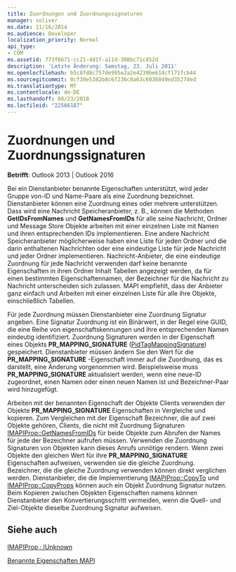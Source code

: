 ```yaml
---
title: Zuordnungen und Zuordnungssignaturen
manager: soliver
ms.date: 11/16/2014
ms.audience: Developer
localization_priority: Normal
api_type:
- COM
ms.assetid: 773f6671-cc21-4d1f-a11d-308bc71c852d
description: 'Letzte Änderung: Samstag, 23. Juli 2011'
ms.openlocfilehash: b5c8fd8c757de995e2a2e4239be614cf171fcb44
ms.sourcegitcommit: 0cf39e5382b8c6f236c8a63c6036849ed3527ded
ms.translationtype: MT
ms.contentlocale: de-DE
ms.lasthandoff: 08/23/2018
ms.locfileid: "22566187"
---
```

# <a name="mappings-and-mapping-signatures"></a>Zuordnungen und Zuordnungssignaturen

  
  
**Betrifft**: Outlook 2013 | Outlook 2016 
  
Bei ein Dienstanbieter benannte Eigenschaften unterstützt, wird jeder Gruppe von-ID und Name-Paare als eine Zuordnung bezeichnet. Dienstanbieter können eine Zuordnung eines oder mehrere unterstützen. Dass wird eine Nachricht Speicheranbieter, z. B., können die Methoden **GetIDsFromNames** und **GetNamesFromIDs** für alle seine Nachricht, Ordner und Message Store Objekte arbeiten mit einer einzelnen Liste mit Namen und ihren entsprechenden IDs implementieren. Eine andere Nachricht Speicheranbieter möglicherweise haben eine Liste für jeden Ordner und die darin enthaltenen Nachrichten oder eine eindeutige Liste für jede Nachricht und jeder Ordner implementieren. Nachricht-Anbieter, die eine eindeutige Zuordnung für jede Nachricht verwenden darf keine benannte Eigenschaften in ihren Ordner Inhalt Tabellen angezeigt werden, da für einen bestimmten Eigenschaftennamen, der Bezeichner für die Nachricht zu Nachricht unterscheiden sich zulassen. MAPI empfiehlt, dass der Anbieter ganz einfach und Arbeiten mit einer einzelnen Liste für alle ihre Objekte, einschließlich Tabellen. 
  
Für jede Zuordnung müssen Dienstanbieter eine Zuordnung Signatur angeben. Eine Signatur Zuordnung ist ein Binärwert, in der Regel eine GUID, die eine Reihe von eigenschaftskennungen und ihre entsprechenden Namen eindeutig identifiziert. Zuordnung Signaturen werden in der Eigenschaft eines Objekts **PR_MAPPING_SIGNATURE** ([PidTagMappingSignature](pidtagmappingsignature-canonical-property.md)) gespeichert. Dienstanbieter müssen ändern Sie den Wert für die **PR_MAPPING_SIGNATURE** -Eigenschaft immer auf die Zuordnung, das es darstellt, eine Änderung vorgenommen wird. Beispielsweise muss **PR_MAPPING_SIGNATURE** aktualisiert werden, wenn eine neue-ID zugeordnet, einen Namen oder einen neuen Namen ist und Bezeichner-Paar wird hinzugefügt. 
  
Arbeiten mit der benannten Eigenschaft der Objekte Clients verwenden der Objekte **PR_MAPPING_SIGNATURE** Eigenschaften in Vergleiche und kopieren. Zum Vergleichen mit der Eigenschaft Bezeichner, die auf zwei Objekte gehören, Clients, die nicht mit Zuordnung Signaturen [IMAPIProp::GetNamesFromIDs](imapiprop-getnamesfromids.md) für beide Objekte zum Abrufen der Names für jede der Bezeichner aufrufen müssen. Verwenden die Zuordnung Signaturen von Objekten kann dieses Anrufs unnötige rendern. Wenn zwei Objekte den gleichen Wert für ihre **PR_MAPPING_SIGNATURE** Eigenschaften aufweisen, verwenden sie die gleiche Zuordnung. Bezeichner, die die gleiche Zuordnung verwenden können direkt verglichen werden. Dienstanbieter, die die Implementierung [IMAPIProp::CopyTo](imapiprop-copyto.md) und [IMAPIProp::CopyProps](imapiprop-copyprops.md) können auch ein Objekt Zuordnung Signatur nutzen. Beim Kopieren zwischen Objekten Eigenschaften namens können Dienstanbieter den Konvertierungsschritt vermeiden, wenn die Quell- und Ziel-Objekte dieselbe Zuordnung Signatur aufweisen. 
  
## <a name="see-also"></a>Siehe auch



[IMAPIProp : IUnknown](imapipropiunknown.md)


[Benannte Eigenschaften MAPI](mapi-named-properties.md)

